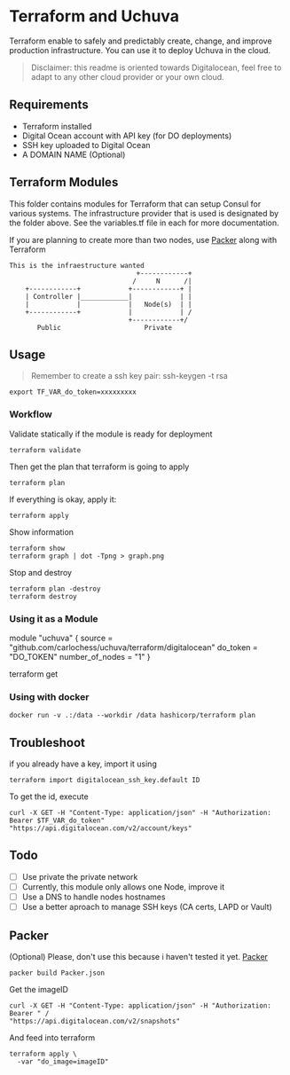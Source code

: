 # Terraform and Uchuva

Terraform enable to safely and predictably create, change, and improve production infrastructure. You can use it to deploy Uchuva in the cloud.

> Disclaimer: this readme is oriented towards Digitalocean, feel free to adapt to any other cloud provider or your own cloud.

## Requirements

* Terraform installed
* Digital Ocean account with API key (for DO deployments)
* SSH key uploaded to Digital Ocean
* A DOMAIN NAME (Optional)

## Terraform Modules

This folder contains modules for Terraform that can setup Consul for various systems. The infrastructure provider that is used is designated by the folder above. See the variables.tf file in each for more documentation.

If you are planning to create more than two nodes, use [Packer](#Packer) along with Terraform

```
This is the infraestructure wanted
	                            +------------+
							   /     N      /|
	+------------+            +------------+ |
	| Controller |____________|            | | 
	|            |            |   Node(s)  | |
	+------------+            |            | /
	                          +------------+/
       Public	                  Private

```

## Usage

> Remember to create a ssh key pair: ssh-keygen -t rsa

```
export TF_VAR_do_token=xxxxxxxxx
```

### Workflow
Validate statically if the module is ready for deployment
```
terraform validate
```
Then get the plan that terraform is going to apply
```
terraform plan
```
If everything is okay, apply it:
```
terraform apply
```
Show information
```
terraform show
terraform graph | dot -Tpng > graph.png
```
Stop and destroy
```
terraform plan -destroy
terraform destroy
```

### Using it as a Module

module "uchuva" {
  source = "github.com/carlochess/uchuva/terraform/digitalocean"
  do_token        = "DO_TOKEN"
  number_of_nodes = "1"
}

terraform get

### Using with docker

```
docker run -v .:/data --workdir /data hashicorp/terraform plan
```

## Troubleshoot
if you already have a key, import it using
```
terraform import digitalocean_ssh_key.default ID
```
To get the id, execute
```
curl -X GET -H "Content-Type: application/json" -H "Authorization: Bearer $TF_VAR_do_token" "https://api.digitalocean.com/v2/account/keys"
```

## Todo
 - [ ] Use private the private network
 - [ ] Currently, this module only allows one Node, improve it
 - [ ] Use a DNS to handle nodes hostnames
 - [ ] Use a better aproach to manage SSH keys (CA certs, LAPD or Vault)

## Packer

(Optional)
Please, don't use this because i haven't tested it yet. [Packer](https://www.packer.io/)

```
packer build Packer.json
```

Get the imageID

```
curl -X GET -H "Content-Type: application/json" -H "Authorization: Bearer " /
"https://api.digitalocean.com/v2/snapshots"
```

And feed into terraform

```
terraform apply \
  -var "do_image=imageID"
```
